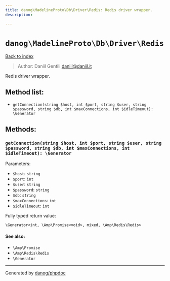 ```yaml
---
title: danog\MadelineProto\Db\Driver\Redis: Redis driver wrapper.
description: 

---
```

# `danog\MadelineProto\Db\Driver\Redis`
[Back to index](../../../../index.md)

> Author: Daniil Gentili <daniil@daniil.it>  
  

Redis driver wrapper.  




## Method list:
* `getConnection(string $host, int $port, string $user, string $password, string $db, int $maxConnections, int $idleTimeout): \Generator`

## Methods:
### `getConnection(string $host, int $port, string $user, string $password, string $db, int $maxConnections, int $idleTimeout): \Generator`




Parameters:
* `$host`: `string`   
* `$port`: `int`   
* `$user`: `string`   
* `$password`: `string`   
* `$db`: `string`   
* `$maxConnections`: `int`   
* `$idleTimeout`: `int`   


Fully typed return value:
```
\Generator<int, \Amp\Promise<void>, mixed, \Amp\Redis\Redis>
```
#### See also: 
* `\Amp\Promise`
* `\Amp\Redis\Redis`
* `\Generator`




---
Generated by [danog/phpdoc](https://phpdoc.daniil.it)

